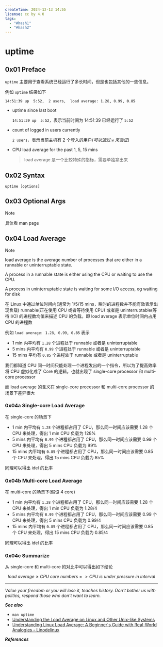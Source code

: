 ```yaml
---
createTime: 2024-12-13 14:55
license: cc by 4.0
tags:
  - "#hash1"
  - "#hash2"
---
```


# uptime

## 0x01 Preface

`uptime` 主要用于查看系统已经运行了多长时间，但是也包括其他的一些信息。

例如 `uptime` 结果如下

```
14:51:39 up  5:52,  2 users,  load average: 1.28, 0.99, 0.85
```

- uptime since last boot

	`14:51:39 up  5:52`，表示当前时间为 14:51:39 已经运行了 `5:52`

- count of logged in users currently 

	`2 users`，表示当前主机有 2 个登入的用户(*可以通过 `w` 来验证*)

- CPU load average for the past 1, 5, 15 mins

  > load average 是一个比较特殊的指标，需要单独拿出来

## 0x02 Syntax

```
uptime [options]
```

## 0x03 Optional Args

> [!note] 
> 具体看 man page

## 0x04 Load Average

> [!note]
> load average is the average number of processes that are either in a runnable or uninterruptable state.
> 
> A process in a runnable state is either using the CPU or waiting to use the CPU.
> 
> A process in uninterruptable state is waiting for some I/O access, eg waiting for disk

在 Linux 中通过单位时间内(通常为 1/5/15 mins，瞬时的进程数并不能有效表示出现负载) runnable(正在使用 CPU 或者等待使用 CPU) 或者是 uninterruptable(等待 I/O) 的进程数均值来描述 CPU 的负载。即 load average 表示单位时间内占用 CPU 的进程数

例如 `load average: 1.28, 0.99, 0.85` 表示

- 1 min 内平均有 `1.28` 个进程处于 runnable 或者是 uninterruptable
- 5 mins 内平均有 `0.99` 个进程处于 runnable 或者是 uninterruptable
- 15 mins 平均有 `0.85` 个进程处于 runnable 或者是 uninterruptable 

我们都知道 CPU 同一时间只能处理一个进程发出的一个指令，所以为了提高效率将 CPU 虚拟化成了 Core 的逻辑。也就出现了 single-core processor 和 multi-core processor

而 load average 的含义在 single-core processor 和 multi-core processor 的场景下差异很大

### 0x04a Single-core Load Average

在 single-core 的场景下

- 1 min 内平均有 `1.28` 个进程都占用了 CPU，那么同一时间应该需要 1.28 个 CPU 来处理，得出 1 min CPU 负载为 128%
- 5 mins 内平均有 `0.99` 个进程都占用了 CPU，那么同一时间应该需要 0.99 个 CPU 来处理，得出 5 mins CPU 负载为 99%
- 15 mins 内平均有 `0.85` 个进程都占用了 CPU，那么同一时间应该需要 0.85 个 CPU 来处理，得出 15 mins CPU 负载为 85%

同理可以得出 idel 的比率

### 0x04b Multi-core Load Average

在 multi-core 的场景下(假设 4 core)

- 1 min 内平均有 `1.28` 个进程都占用了 CPU，那么同一时间应该需要 1.28 个 CPU 来处理，得出 1 min CPU 负载为 $1.28/4$
- 5 mins 内平均有 `0.99` 个进程都占用了 CPU，那么同一时间应该需要 0.99 个 CPU 来处理，得出 5 mins CPU 负载为 $0.99/4$
- 15 mins 内平均有 `0.85` 个进程都占用了 CPU，那么同一时间应该需要 0.85 个 CPU 来处理，得出 15 mins CPU 负载为 $0.85/4$

同理可以得出 idel 的比率

### 0x04c Summarize

从 single-core 和 multi-core 的对比中可以得出如下结论

$$
load\ average \ge CPU\ core\ numbers => CPU\ is\ under\ pressure\ in\ interval
$$

---
*Value your freedom or you will lose it, teaches history. Don't bother us with politics, respond those who don't want to learn.*

***See also***

- `man uptime`
- [Understanding the Load Average on Linux and Other Unix-like Systems](https://www.howtogeek.com/194642/understanding-the-load-average-on-linux-and-other-unix-like-systems/)
- [Understanding Linux Load Average: A Beginner's Guide with Real-World Analogies - Linodelinux](https://linodelinux.com/understanding-linux-load-average/)

***References***


